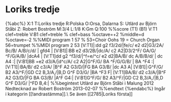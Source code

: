 # Loriks tredje

{%abc%}
X:1
T:Loriks tredje
R:Polska
O:Orsa, Dalarna
S: Utlärd av Björn Ståbi
Z: Robert Boström
M:3/4
L:1/8
K:Gm
Q:100
%%score (T1) (B1)
V:T1  clef=treble
V:B1 clef=treble % clef=bass   %octave=+2 %middle=d %octave=-2
%%MIDI program 1 57 %   53=Choir Oohs  19 = Church Organ 56=trumpet
%%MIDI program 2 53
[V:T1]|:dd g2 f3/2d/|fe/c/ e2 d2|G3/2A/ Bc/B/ A/B/c/d/ | gfd4 |
[V:B1]|:BB e2 d3/2B/|dc/A/ c2 A2|D3/2^F/ GA/G/ ^F/G/A/B/ |dcA4 |
[V:T1]dd g2 ^f3/d/|^f=e/^c/ e2 d2|BA/B/ dc A/B/B/d/ | dc A4 :|
[V:B1]BB =e2 d3/A/|d^c/A/ c2 A2|G^F/G/ BA ^F/G/G/B/ | BA ^F4 :|
[V:T1]|:BA/B/ d2 c3/A/  |B^F A2 G3/D/|FG BA G3/B/ |dc A3 A|
[V:B1]|:G^F/G/ B2 A3/^F/|GD C2 B,3/A,/|B,D G^F D3/G/ |BA ^F3 F|
[V:T1]BA/B/ d2 c3/A/|B^F A2 G3/D/|FG BA G3/B/ |A^F G4:|
[V:B1]G^F/G/ B2 A3/^F/|GD C2 B,3/A,/|B,D G^F D3/G/ |^FD B,4:|
%%begintext
Utlärd av Björn Ståbi i Malung 2012
Nedtecknad av Robert Boström 2013-02-07
%%endtext
{%endabc%}
Ingår i kategorin [[!andrastämma]].\\
Se även [[2785|Loriks första]]
